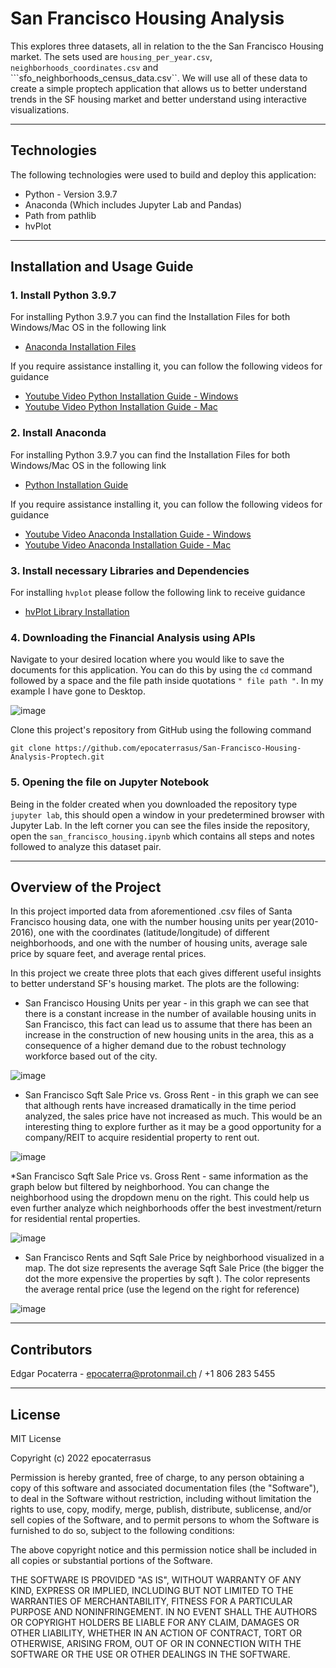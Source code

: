 # San Francisco Housing Analysis

This explores three datasets, all in relation to the the San Francisco Housing market. The sets used are ```housing_per_year.csv```, ```neighborhoods_coordinates.csv``` and ```sfo_neighborhoods_census_data.csv``. We will use all of these data to create a simple proptech application that allows us to better understand trends in the SF housing market and better understand using interactive visualizations.

---

## Technologies

The following technologies were used to build and deploy this application:

* Python - Version 3.9.7
* Anaconda (Which includes Jupyter Lab and Pandas)
* Path from pathlib
* hvPlot

---

## Installation and Usage Guide

### 1. Install Python 3.9.7

For installing Python 3.9.7 you can find the Installation Files for both Windows/Mac OS in the following link
 * [Anaconda Installation Files](https://www.anaconda.com/products/individual "Anaconda Installation Files")

If you require assistance installing it, you can follow the following videos for guidance
* [Youtube Video Python Installation Guide - Windows](https://www.youtube.com/watch?v=uSVl7gRXP80 "Python Installation Video - Windows") 
* [Youtube Video Python Installation Guide - Mac](https://www.youtube.com/watch?v=r6bBaj797t8 "Python Installation Video - Mac") 
 
### 2. Install Anaconda

For installing Python 3.9.7 you can find the Installation Files for both Windows/Mac OS in the following link
 * [Python Installation Guide](https://www.python.org/downloads/release/python-397/ "Python Installation Guide")

If you require assistance installing it, you can follow the following videos for guidance
* [Youtube Video Anaconda Installation Guide - Windows](https://www.youtube.com/watch?v=g6ln1dAt-RI "Anaconda Installation Video - Windows") 
* [Youtube Video Anaconda Installation Guide - Mac](https://www.youtube.com/watch?v=oWVTO_69U4c "Anaconda Installation Video - Mac")

### 3. Install necessary Libraries and Dependencies

For installing ```hvplot``` please follow the following link to receive guidance 
* [hvPlot Library Installation](https://pypi.org/project/hvplot/ "hvPlot Library Installation") 

### 4. Downloading the Financial Analysis using APIs

Navigate to your desired location where you would like to save the documents for this application. You can do this by using the ```cd``` command followed by a space and the file path inside quotations ```" file path "```. In my example I have gone to Desktop.

![image](https://user-images.githubusercontent.com/94983278/149385012-181d1769-0af6-487e-8e04-823a28f2c3ed.png)

Clone this project's repository from GitHub using the following command 

```git clone https://github.com/epocaterrasus/San-Francisco-Housing-Analysis-Proptech.git```

### 5. Opening the file on Jupyter Notebook

Being in the folder created when you downloaded the repository type ```jupyter lab```, this should open a window in your predetermined browser with Jupyter Lab. In the left corner you can see the files inside the repository, open the ```san_francisco_housing.ipynb``` which contains all steps and notes followed to analyze this dataset pair.

---

## Overview of the Project

In this project imported data from aforementioned .csv files of Santa Francisco housing data, one with the number housing units per year(2010-2016), one with the coordinates (latitude/longitude) of different neighborhoods, and one with the number of housing units, average sale price by square feet, and average rental prices.

In this project we create three plots that each gives different useful insights to better understand SF's housing market. The plots are the following:

* San Francisco Housing Units per year - in this graph we can see that there is a constant increase in the number of available housing units in San Francisco, this fact can lead us to assume that there has been an increase in the construction of new housing units in the area, this as a consequence of a higher demand due to the robust technology workforce based out of the city.

![image](https://user-images.githubusercontent.com/94983278/152398252-5a75d5ce-f08f-426c-be24-aed14af8b15e.png)

* San Francisco Sqft Sale Price vs. Gross Rent - in this graph we can see that although rents have increased dramatically in the time period analyzed, the sales price have not increased as much. This would be an interesting thing to explore further as it may be a good opportunity for a company/REIT to acquire residential property to rent out.

![image](https://user-images.githubusercontent.com/94983278/152399820-d4f811d5-100b-4ddf-b4bc-16d1886cfb60.png)

*San Francisco Sqft Sale Price vs. Gross Rent - same information as the graph below but filtered by neighborhood. You can change the neighborhood using the dropdown menu on the right. This could help us even further analyze which neighborhoods offer the best investment/return for residential rental properties.

![image](https://user-images.githubusercontent.com/94983278/152400576-2d585aef-83c0-45a0-9246-d3aa7e86c083.png)

* San Francisco Rents and Sqft Sale Price by neighborhood visualized in a map. The dot size represents the average Sqft Sale Price (the bigger the dot the more expensive the properties by sqft ). The color represents the average rental price (use the legend on the right for reference)

![image](https://user-images.githubusercontent.com/94983278/152401336-4001fe72-d0a4-4619-a719-a939e37231c0.png)


---

## Contributors

Edgar Pocaterra - epocaterra@protonmail.ch / +1 806 283 5455

---

## License

MIT License

Copyright (c) 2022 epocaterrasus

Permission is hereby granted, free of charge, to any person obtaining a copy
of this software and associated documentation files (the "Software"), to deal
in the Software without restriction, including without limitation the rights
to use, copy, modify, merge, publish, distribute, sublicense, and/or sell
copies of the Software, and to permit persons to whom the Software is
furnished to do so, subject to the following conditions:

The above copyright notice and this permission notice shall be included in all
copies or substantial portions of the Software.

THE SOFTWARE IS PROVIDED "AS IS", WITHOUT WARRANTY OF ANY KIND, EXPRESS OR
IMPLIED, INCLUDING BUT NOT LIMITED TO THE WARRANTIES OF MERCHANTABILITY,
FITNESS FOR A PARTICULAR PURPOSE AND NONINFRINGEMENT. IN NO EVENT SHALL THE
AUTHORS OR COPYRIGHT HOLDERS BE LIABLE FOR ANY CLAIM, DAMAGES OR OTHER
LIABILITY, WHETHER IN AN ACTION OF CONTRACT, TORT OR OTHERWISE, ARISING FROM,
OUT OF OR IN CONNECTION WITH THE SOFTWARE OR THE USE OR OTHER DEALINGS IN THE
SOFTWARE.